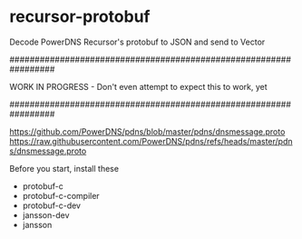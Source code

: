 # recursor-protobuf
Decode PowerDNS Recursor's protobuf to JSON and send to Vector


#################################################################

WORK IN PROGRESS - Don't even attempt to expect this to work, yet

#################################################################


https://github.com/PowerDNS/pdns/blob/master/pdns/dnsmessage.proto
https://raw.githubusercontent.com/PowerDNS/pdns/refs/heads/master/pdns/dnsmessage.proto


Before you start, install these
- protobuf-c
- protobuf-c-compiler
- protobuf-c-dev
- jansson-dev
- jansson
